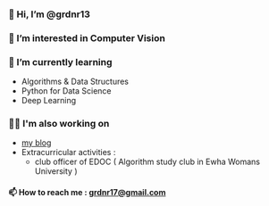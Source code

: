 ### 👋 Hi, I’m @grdnr13

### 👀 I’m interested in Computer Vision

### 🌱 I’m currently learning 
 - Algorithms & Data Structures
 - Python for Data Science
 - Deep Learning

### 👩‍💻 I'm also working on 
- <a href="https://grdnr13.tistory.com/" title="https://grdnr13.tistory.com/">my blog</a>
- Extracurricular activities :
  - club officer of EDOC ( Algorithm study club in Ewha Womans University )
<!--- - projects : --->

<!---💞️ I’m looking to collaborate on ... --->

#### 📫 How to reach me : grdnr17@gmail.com
